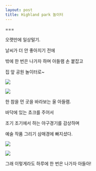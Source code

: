 ```yaml
---
layout: post
title: Highland park 놀이터
---
```

===

오랫만에 일상털기.

날씨가 더 안 좋아지기 전에 

밖에 한 번은 나가자 하며 아들램 손 붙잡고 

집 앞 공원 놀이터로~

![](https://dl.dropboxusercontent.com/u/9792864/20150409_163919.jpg)

![](https://dl.dropboxusercontent.com/u/9792864/20150409_163923.jpg)

한 참을 먼 곳을 바라보는 울 아들램. 

바닥에 있는 쵸크를 주어서 

조기 조기에서 하는 야구경기를 감상하며 

예술 작품 그리기 삼매경에 빠지셨다. 

![](https://dl.dropboxusercontent.com/u/9792864/1428632197362.jpeg)

![](https://dl.dropboxusercontent.com/u/9792864/1428632200128.jpeg)


그래 이렇게라도 하루에 한 번은 나가자 아들아!
